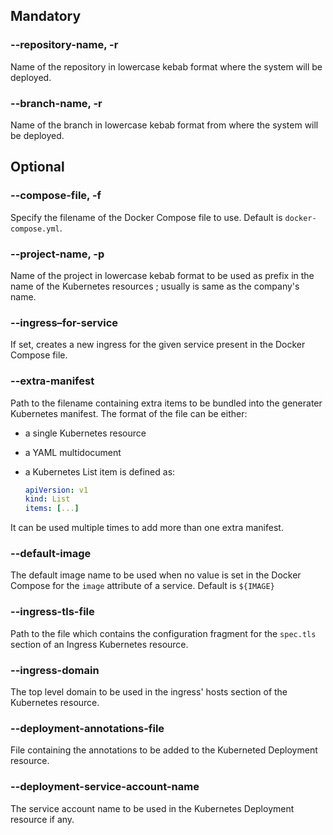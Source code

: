 ## Mandatory

### --repository-name, -r

Name of the repository in lowercase kebab format where the system will be deployed.

### --branch-name, -r

Name of the branch in lowercase kebab format from where the system will be deployed.

## Optional

### --compose-file, -f

Specify the filename of the Docker Compose file to use. Default is `docker-compose.yml`.

### --project-name, -p

Name of the project in lowercase kebab format to be used as prefix in the name of the Kubernetes resources ; usually is same as the company's name.

### --ingress–for-service

If set, creates a new ingress for the given service present in the Docker Compose file.

### --extra-manifest

Path to the filename containing extra items to be bundled into the generater Kubernetes manifest. The format of the file can be either:

- a single Kubernetes resource
- a YAML multidocument
- a Kubernetes List item is defined as:

  ```yaml
  apiVersion: v1
  kind: List
  items: [...]
  ```

It can be used multiple times to add more than one extra manifest.

### --default-image

The default image name to be used when no value is set in the Docker Compose for the `image` attribute of a service. Default is `${IMAGE}`

### --ingress-tls-file

Path to the file which contains the configuration fragment for the `spec.tls` section of an Ingress Kubernetes resource.

### --ingress-domain

The top level domain to be used in the ingress' hosts section of the Kubernetes resource.

### --deployment-annotations-file

File containing the annotations to be added to the Kuberneted Deployment resource.

### --deployment-service-account-name

The service account name to be used in the Kubernetes Deployment resource if any.
